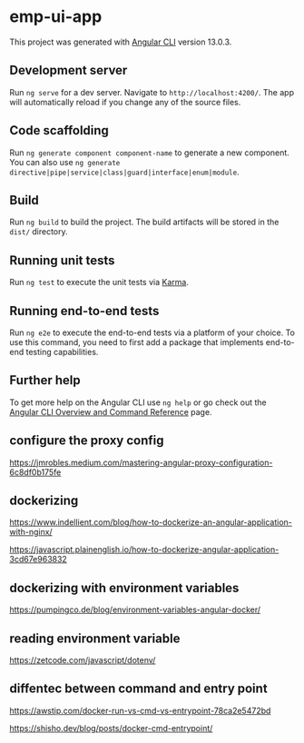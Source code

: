 # emp-ui-app

This project was generated with [Angular CLI](https://github.com/angular/angular-cli) version 13.0.3.

## Development server

Run `ng serve` for a dev server. Navigate to `http://localhost:4200/`. The app will automatically reload if you change any of the source files.

## Code scaffolding

Run `ng generate component component-name` to generate a new component. You can also use `ng generate directive|pipe|service|class|guard|interface|enum|module`.

## Build

Run `ng build` to build the project. The build artifacts will be stored in the `dist/` directory.

## Running unit tests

Run `ng test` to execute the unit tests via [Karma](https://karma-runner.github.io).

## Running end-to-end tests

Run `ng e2e` to execute the end-to-end tests via a platform of your choice. To use this command, you need to first add a package that implements end-to-end testing capabilities.

## Further help

To get more help on the Angular CLI use `ng help` or go check out the [Angular CLI Overview and Command Reference](https://angular.io/cli) page.

## configure the proxy config
https://jmrobles.medium.com/mastering-angular-proxy-configuration-6c8df0b175fe

## dockerizing
https://www.indellient.com/blog/how-to-dockerize-an-angular-application-with-nginx/

https://javascript.plainenglish.io/how-to-dockerize-angular-application-3cd67e963832

## dockerizing with environment variables
https://pumpingco.de/blog/environment-variables-angular-docker/

## reading environment variable
https://zetcode.com/javascript/dotenv/

## diffentec between command and entry point
https://awstip.com/docker-run-vs-cmd-vs-entrypoint-78ca2e5472bd

https://shisho.dev/blog/posts/docker-cmd-entrypoint/
